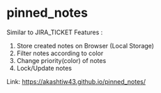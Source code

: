# pinned_notes
Similar to JIRA_TICKET
Features :
1. Store created notes on Browser (Local Storage)
2. Filter notes according to color
3. Change priority(color) of notes
4. Lock/Update notes

Link: https://akashtiw43.github.io/pinned_notes/
